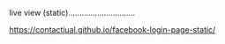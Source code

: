 live view (static)..............................

https://contactjual.github.io/facebook-login-page-static/
